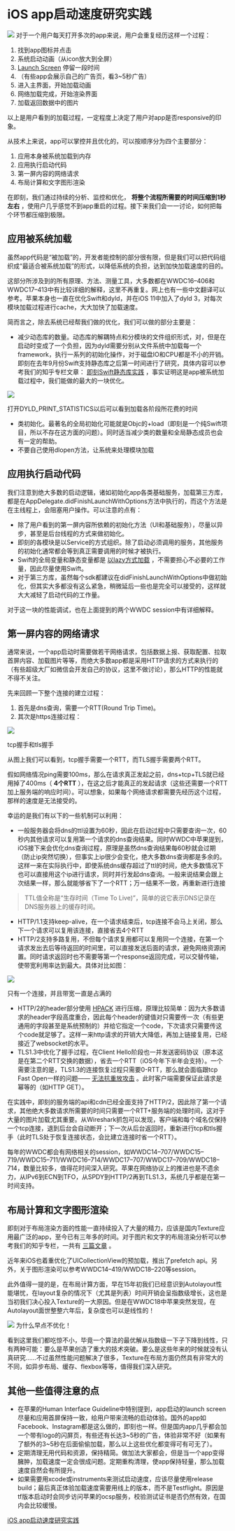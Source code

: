 # iOS app启动速度研究实践
![](LaunchSpeed/v2-98655474ea36ff4265b56478e596af8f_720w.jpg)
对于一个用户每天打开多次的app来说，用户会重复经历这样一个过程：

1. 找到app图标并点击
2. 系统启动动画（从icon放大到全屏）
3. [Launch Screen](https://link.zhihu.com/?target=https%3A//developer.apple.com/design/human-interface-guidelines/ios/icons-and-images/launch-screen/) 停留一段时间
4. （有些app会展示自己的广告页，看3~5秒广告）
5. 进入主界面，开始加载动画
6. 网络加载完成，开始渲染界面
7. 加载返回数据中的图片

以上是用户看到的加载过程，一定程度上决定了用户对app是否responsive的印象。

从技术上来说，app可以掌控并且优化的，可以按顺序分为四个主要部分：

1. 应用本身被系统加载到内存
2. 应用执行启动代码
3. 第一屏内容的网络请求
4. 布局计算和文字图形渲染

在即刻，我们通过持续的分析、监控和优化， **将整个流程所需要的时间压缩到1秒左右** ，使用户几乎感觉不到app重启的过程。接下来我们会一一讨论，如何把每个环节都压缩到极限。

## 应用被系统加载

虽然app代码是“被加载”的，开发者能控制的部分很有限，但是我们可以把代码组织成“最适合被系统加载”的形式，以降低系统的负担，达到加快加载速度的目的。

这部分所涉及到的所有原理、方法、测量工具，大多数都在WWDC16–406和WWDC17–413中有比较详细的解释，这里不再重复。网上也有一些中文翻译可以参考。苹果本身也一直在优化Swift和dyld，并在iOS 11中加入了dyld 3，对每次模块加载过程进行cache，大大加快了加载速度。

简而言之，除去系统已经帮我们做的优化，我们可以做的部分主要是：

* 减少动态库的数量。动态库的解耦特点和分模块的文件组织形式，对，但是在启动时变成了一个负担，因为dyld需要分别从文件系统中加载每一个framework，执行一系列的初始化操作，对于磁盘IO和CPU都是不小的开销。即刻在去年9月份Swift支持静态库之后第一时间进行了研究，具体内容可以参考我们的知乎专栏文章： [即刻Swift静态库实践](https://zhuanlan.zhihu.com/p/32178522) ，事实证明这是app被系统加载过程中，我们能做的最大的一块优化。

![](./imgs/v2-a985d5a2d40cadcaa9b6eb3422b5731a_1440w.jpg)

打开DYLD_PRINT_STATISTICS以后可以看到加载各阶段所花费的时间

* 类初始化。最著名的全局初始化可能就是Objc的+load（即刻是一个纯Swift项目，所以不存在这方面的问题）。同时适当减少类的数量和全局静态成员也会有一定的帮助。
* 不要自己使用dlopen方法，让系统来处理模块加载

## 应用执行启动代码

我们注意到绝大多数的启动逻辑，诸如初始化app各类基础服务，加载第三方库，都是在AppDelegate.didFinishLaunchWithOptions方法中执行的，而这个方法是在主线程上，会阻塞用户操作。可以注意的点有：

* 除了用户看到的第一屏内容所依赖的初始化方法（UI和基础服务），尽量以异步，甚至是后台线程的方式来做初始化。
* 即刻的各模块是以Service的方式组织。除了启动必须调用的服务，其他服务的初始化通常都会等到真正需要调用的时候才被执行。
* Swift的全局变量和静态变量都是 [以lazy方式加载](https://link.zhihu.com/?target=https%3A//docs.swift.org/swift-book/LanguageGuide/Properties.html%23//apple_ref/doc/uid/TP40014097-CH14-ID254) ，不需要担心不必要的工作量，因此尽量使用Swift。
* 对于第三方库，虽然每个sdk都建议在didFinishLaunchWithOptions中做初始化，但其实大多都没有这么紧急，稍微延后一些也是完全可以接受的，这样就大大减轻了启动代码的工作量。

对于这一块的性能调试，也在上面提到的两个WWDC session中有详细解释。

## 第一屏内容的网络请求

通常来说，一个app启动时需要做若干网络请求，包括数据上报、获取配置、拉取首屏内容、加载图片等等，而绝大多数app都是采用HTTP请求的方式来执行的（有些超级大厂如微信会开发自己的协议，这里不做讨论），那么HTTP的性能就不得不关注。

先来回顾一下整个连接的建立过程：

1. 首先是dns查询，需要一个RTT(Round Trip Time)。
2. 其次是https连接过程：

![](./imgs/v2-143fac7182bba4b4b86e87bb1d28f785_1440w.jpg)

tcp握手和tls握手

从图上我们可以看到，tcp握手需要一个RTT，而TLS握手需要两个RTT。

假如网络情况ping需要100ms，那么在请求真正发起之前，dns+tcp+TLS就已经用掉了400ms（ **4个RTT** ），在这之后才能真正的发起请求（这些还需要一个RTT加上服务端的响应时间）。可以想象，如果每个网络请求都需要先经历这个过程，那样的速度是无法接受的。

幸运的是我们有以下的一些机制可以利用：

* 一般服务器会将dns的ttl设置为60秒，因此在启动过程中只需要查询一次，60秒内其他请求可以复用第一个请求的dns查询结果。同时WWDC中苹果提到，iOS接下来会优化dns查询过程，原理是虽然dns查询结果每60秒就会过期（防止ip突然切换），但事实上ip很少会变化，绝大多数dns查询都是多余的。这样一来在实际执行中，即使系统dns缓存超过了ttl的时间，绝大多数情况下也可以直接用这个ip进行请求，同时并行发起dns查询。一般来说结果会跟上次结果一样，那么就能够省下了一个RTT；万一结果不一致，再重新进行连接

>TTL值全称是“生存时间（Time To Live)”，简单的说它表示DNS记录在DNS服务器上的缓存时间。

* HTTP/1.1支持keep-alive，在一个请求结束后，tcp连接不会马上关闭，那么下一个请求可以复用该连接，直接省去4个RTT
* HTTP/2支持多路复用，不但每个请求复用都可以复用同一个连接，在第一个请求发出去后等待返回的时间里，可以直接发送后面的请求，避免网络资源闲置。同时请求返回时也不需要等第一个response返回完成，可以交替传输，使带宽利用率达到最大。具体对比如图：

![](./imgs/v2-a1888e7d0078d7480042bc88aefc546f_1440w.jpg)

只有一个连接，并且带宽一直是占满的

* HTTP/2的header部分使用 [HPACK](https://link.zhihu.com/?target=https%3A//http2.github.io/http2-spec/compression.html) 进行压缩，原理比较简单：因为大多数请求的header字段高度重合，因此每个header的键值对只需要传一次（有些更通用的字段甚至是系统预制的）并给它指定一个code，下次请求只需要传这个code就足够了。这样一来http请求的开销大大降低，再加上链接复用，已经接近了websocket的水平。
* TLS1.3中优化了握手过程，在Client Hello阶段也一并发送密码协议（原本这是在第二个RTT交换的数据），省去一个RTT（iOS今年下半年会支持）。一个需要注意的是，TLS1.3的连接恢复过程只需要0-RTT，那么就会面临跟tcp Fast Open一样的问题—— [无法抗重放攻击](https://link.zhihu.com/?target=https%3A//security.stackexchange.com/questions/166156/understanding-a-tls-1-3-0-rtt-replay-attack) 。此时客户端需要保证此请求是幂等的（如HTTP GET）。

在实践中，即刻的服务端的api和cdn已经全面支持了HTTP/2，因此除了第一个请求，其他绝大多数请求所需要的时间只需要一个RTT+服务端的处理时间，这对于大量的图片加载尤其重要。从Wireshark抓包可以发现，客户端和每个域名仅保持一个tcp连接，退到后台会自动断开；下一次从后台返回时，重新进行tcp和tls握手（此时TLS处于恢复连接状态，会比建立连接时省一个RTT）。

每年的WWDC都会有网络相关的session，如WWDC14–707/WWDC15–719/WWDC15–711/WWDC16–714/WWDC17–707/WWDC17–709/WWDC18–714，数量比较多，值得花时间深入研究。苹果在网络协议上的推进也是不遗余力，从IPv6到ECN到TFO，从SPDY到HTTP/2再到TLS1.3，系统几乎都是在第一时间支持。

## 布局计算和文字图形渲染

即刻对于布局渲染方面的性能一直持续投入了大量的精力，应该是国内Texture应用最广泛的app，至今已有三年多的时间。对于图片和文字的布局渲染分析可以参考我们的知乎专栏，一共有 [三篇文章](https://zhuanlan.zhihu.com/p/25371361) 。

近年来iOS也着重优化了UICollectionView的预加载，推出了prefetch api。另外，关于图形渲染可以参考WWDC14–419/WWDC18–220等session。

此外值得一提的是，在布局计算方面，早在15年初我们已经意识到Autolayout性能堪忧，在layout复杂的情况下（尤其是列表）时间开销会呈指数级增长，这也是当初我们决心投入Texture的一大原因。但是在WWDC18中苹果突然发现，在Autolayout面世整整六年后，复杂度也可以是线性的！

![](LaunchSpeed/v2-9783ce6e65f04818e5475bbb9743179e_b.jpg)
为什么早点不优化！

看到这里我们都吃惊不小，毕竟一个算法的最优解从指数级一下子下降到线性，只有两种可能：要么是苹果创造了重大的技术突破。要么是这些年来的时候就没有认真研究……不过虽然性能问题解决了很多，Texture在布局方面仍然具有非常大的不同，如异步布局、缓存、flexbox等等，值得我们深入研究。

## 其他一些值得注意的点

* 在苹果的Human Interface Guideline中特别提到，app启动的launch screen尽量和应用首屏保持一致，给用户带来流畅的启动体验。国外的app如Facebook、Instagram都是这么做的，即刻也一样。但是国内app几乎都会加一个带有logo的闪屏页，有些还有长达3~5秒的广告，体验非常不好（如果有了额外的3~5秒在后面偷偷加载，那么以上这些优化都变得可有可无了）。
* 定期清理无用代码和资源，保持精简。做加法大家都会，但是当一个app变得臃肿，加载速度一定会很成问题。定期重构清理，使app保持轻量，那么加载速度自然会有所提升。
* 如果需要用xcode或instruments来测试启动速度，应该尽量使用release build；最后真正体验加载速度需要用线上的版本，而不是Testflight。原因是tf版本启动时会同步访问苹果的ocsp服务，校验测试证书是否仍然有效，在国内会比较缓慢。

[iOS app启动速度研究实践](https://zhuanlan.zhihu.com/p/38183046)